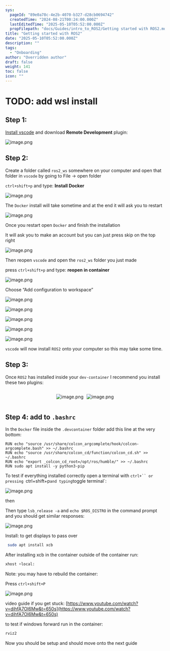 ```yaml
---
sys:
  pageId: "89e0a78c-4e2b-4070-b327-d28cb0694742"
  createdTime: "2024-08-21T00:24:00.000Z"
  lastEditedTime: "2025-05-10T05:52:00.000Z"
  propFilepath: "docs/Guides/intro_to_ROS2/Getting started with ROS2.md"
title: "Getting started with ROS2"
date: "2025-05-10T05:52:00.000Z"
description: ""
tags:
  - "Onboarding"
author: "Overridden author"
draft: false
weight: 141
toc: false
icon: ""
---
```


# TODO: add wsl install

## Step 1:

[Install vscode](https://code.visualstudio.com/download) and download **Remote Development** plugin:

![image.png](https://prod-files-secure.s3.us-west-2.amazonaws.com/d518164a-d88e-44d1-a4ee-3adb3bd8bce0/efb52993-1881-4a40-b95e-6f020334f022/image.png?X-Amz-Algorithm=AWS4-HMAC-SHA256&X-Amz-Content-Sha256=UNSIGNED-PAYLOAD&X-Amz-Credential=ASIAZI2LB466TS3XUZCL%2F20250619%2Fus-west-2%2Fs3%2Faws4_request&X-Amz-Date=20250619T121648Z&X-Amz-Expires=3600&X-Amz-Security-Token=IQoJb3JpZ2luX2VjELz%2F%2F%2F%2F%2F%2F%2F%2F%2F%2FwEaCXVzLXdlc3QtMiJHMEUCIEhH4N60shonrnM%2BSrM4d1y89or0EW8K2Z40u6lp%2B%2F1KAiEA6nvni6NdYIEhAkSE1N1GAye6NcNMLMEOBD9AnFikgjAqiAQIpf%2F%2F%2F%2F%2F%2F%2F%2F%2F%2FARAAGgw2Mzc0MjMxODM4MDUiDABeMTgSexENaR%2BuLSrcAyT7I1yWOK0PC21eDDdVfnt959RCpowpx9jYueooXOS1JFRruoYP9u9RBThCXPLulsMT7Quremp3plzA6Odf3GIYumzZnq974KEh4xoIqQCq8uNJxp0efIlIhk1F0CgCv1lCQIKJ0Azl3TPBXeSu%2FnLa29b%2BvN0V39Xy2KLDz5g%2B4gUhL1JU0KYf%2FmDRuF4fxLyaeYlRof2IfZoAfVOonY2BEzBfyD4RrCTXx4378WvAcnMWIDG2DKKXVR6C72jEhzFZaWHrxguyE9T784njZSm1IbFSbjsivbhMiRmda88ss%2BlMoVFDrS9MyJcPSWG2gtk5h9nLWjPiMiO3tIgY1L6Ltr%2BJX21Dkz8mjSD1VxHR83TiA0EW%2Blwhwp%2BTN1vufhyVOj8dldm7TPVp6SlWtH4lWRYEQaB5odLj8JmcUU3YTqmcbP35TGV5PQVCK9y454hiennyJAli60wUFVFd%2BK1ZkNxYKoWM4hXRXR7TREwk%2BQxaGOtqC9CC94qRfFhs1F%2Bd7%2BYnBzNZVLOiggyG7rO2IRFsdR49MWC9CEpZSim7yGBJRHMc8g6vigPQoq%2B8fnTr2LP9D%2BrMMj17wr%2FG%2FB8T5D6wYNzVzyjnGmrbWCaW1sq3S8lDJZiQzhPlMIf7z8IGOqUBO%2FyaClatXpp6whuVrG7cqGxfbYCJwE%2FHF6ZQHh3ZC06mDJ%2FfTtmKa%2B1JW7lVJNCO9fbJuJYRbtnE5TqfX%2FERWk4QWlOfk6Y%2F4b7oDBgojBGt3mApuT52jCTW%2BGIKikAzjfScoruS0402la8Z%2BrT9jASWUBfcU23nokSSlT314ygVEGps8EeUc1wFU41yJfIdd9I%2Boe3RaH6JBV17M9m1%2Ffp7%2F8YZ&X-Amz-Signature=a6ac243bbd62b437d95038682c7cbf6d5c0e25aa99687250f5b511cbeb626014&X-Amz-SignedHeaders=host&x-amz-checksum-mode=ENABLED&x-id=GetObject)

## Step 2:

Create a folder called `ros2_ws` somewhere on your computer and open that folder in `vscode` by going to File → open folder 

`ctrl+shift+p` and type: **Install Docker**

![image.png](https://prod-files-secure.s3.us-west-2.amazonaws.com/d518164a-d88e-44d1-a4ee-3adb3bd8bce0/2269dc0e-1cd5-47ff-bceb-c04ad9b2eab0/image.png?X-Amz-Algorithm=AWS4-HMAC-SHA256&X-Amz-Content-Sha256=UNSIGNED-PAYLOAD&X-Amz-Credential=ASIAZI2LB466TS3XUZCL%2F20250619%2Fus-west-2%2Fs3%2Faws4_request&X-Amz-Date=20250619T121648Z&X-Amz-Expires=3600&X-Amz-Security-Token=IQoJb3JpZ2luX2VjELz%2F%2F%2F%2F%2F%2F%2F%2F%2F%2FwEaCXVzLXdlc3QtMiJHMEUCIEhH4N60shonrnM%2BSrM4d1y89or0EW8K2Z40u6lp%2B%2F1KAiEA6nvni6NdYIEhAkSE1N1GAye6NcNMLMEOBD9AnFikgjAqiAQIpf%2F%2F%2F%2F%2F%2F%2F%2F%2F%2FARAAGgw2Mzc0MjMxODM4MDUiDABeMTgSexENaR%2BuLSrcAyT7I1yWOK0PC21eDDdVfnt959RCpowpx9jYueooXOS1JFRruoYP9u9RBThCXPLulsMT7Quremp3plzA6Odf3GIYumzZnq974KEh4xoIqQCq8uNJxp0efIlIhk1F0CgCv1lCQIKJ0Azl3TPBXeSu%2FnLa29b%2BvN0V39Xy2KLDz5g%2B4gUhL1JU0KYf%2FmDRuF4fxLyaeYlRof2IfZoAfVOonY2BEzBfyD4RrCTXx4378WvAcnMWIDG2DKKXVR6C72jEhzFZaWHrxguyE9T784njZSm1IbFSbjsivbhMiRmda88ss%2BlMoVFDrS9MyJcPSWG2gtk5h9nLWjPiMiO3tIgY1L6Ltr%2BJX21Dkz8mjSD1VxHR83TiA0EW%2Blwhwp%2BTN1vufhyVOj8dldm7TPVp6SlWtH4lWRYEQaB5odLj8JmcUU3YTqmcbP35TGV5PQVCK9y454hiennyJAli60wUFVFd%2BK1ZkNxYKoWM4hXRXR7TREwk%2BQxaGOtqC9CC94qRfFhs1F%2Bd7%2BYnBzNZVLOiggyG7rO2IRFsdR49MWC9CEpZSim7yGBJRHMc8g6vigPQoq%2B8fnTr2LP9D%2BrMMj17wr%2FG%2FB8T5D6wYNzVzyjnGmrbWCaW1sq3S8lDJZiQzhPlMIf7z8IGOqUBO%2FyaClatXpp6whuVrG7cqGxfbYCJwE%2FHF6ZQHh3ZC06mDJ%2FfTtmKa%2B1JW7lVJNCO9fbJuJYRbtnE5TqfX%2FERWk4QWlOfk6Y%2F4b7oDBgojBGt3mApuT52jCTW%2BGIKikAzjfScoruS0402la8Z%2BrT9jASWUBfcU23nokSSlT314ygVEGps8EeUc1wFU41yJfIdd9I%2Boe3RaH6JBV17M9m1%2Ffp7%2F8YZ&X-Amz-Signature=48e69e2ff419b52d9f41b71b11df67696e256248850e25b18aef45c82422b7a2&X-Amz-SignedHeaders=host&x-amz-checksum-mode=ENABLED&x-id=GetObject)

The `Docker` install will take sometime and at the end it will ask you to restart

![image.png](https://prod-files-secure.s3.us-west-2.amazonaws.com/d518164a-d88e-44d1-a4ee-3adb3bd8bce0/ed233f78-be33-4b1f-b89c-9c346c0e961e/image.png?X-Amz-Algorithm=AWS4-HMAC-SHA256&X-Amz-Content-Sha256=UNSIGNED-PAYLOAD&X-Amz-Credential=ASIAZI2LB466TS3XUZCL%2F20250619%2Fus-west-2%2Fs3%2Faws4_request&X-Amz-Date=20250619T121648Z&X-Amz-Expires=3600&X-Amz-Security-Token=IQoJb3JpZ2luX2VjELz%2F%2F%2F%2F%2F%2F%2F%2F%2F%2FwEaCXVzLXdlc3QtMiJHMEUCIEhH4N60shonrnM%2BSrM4d1y89or0EW8K2Z40u6lp%2B%2F1KAiEA6nvni6NdYIEhAkSE1N1GAye6NcNMLMEOBD9AnFikgjAqiAQIpf%2F%2F%2F%2F%2F%2F%2F%2F%2F%2FARAAGgw2Mzc0MjMxODM4MDUiDABeMTgSexENaR%2BuLSrcAyT7I1yWOK0PC21eDDdVfnt959RCpowpx9jYueooXOS1JFRruoYP9u9RBThCXPLulsMT7Quremp3plzA6Odf3GIYumzZnq974KEh4xoIqQCq8uNJxp0efIlIhk1F0CgCv1lCQIKJ0Azl3TPBXeSu%2FnLa29b%2BvN0V39Xy2KLDz5g%2B4gUhL1JU0KYf%2FmDRuF4fxLyaeYlRof2IfZoAfVOonY2BEzBfyD4RrCTXx4378WvAcnMWIDG2DKKXVR6C72jEhzFZaWHrxguyE9T784njZSm1IbFSbjsivbhMiRmda88ss%2BlMoVFDrS9MyJcPSWG2gtk5h9nLWjPiMiO3tIgY1L6Ltr%2BJX21Dkz8mjSD1VxHR83TiA0EW%2Blwhwp%2BTN1vufhyVOj8dldm7TPVp6SlWtH4lWRYEQaB5odLj8JmcUU3YTqmcbP35TGV5PQVCK9y454hiennyJAli60wUFVFd%2BK1ZkNxYKoWM4hXRXR7TREwk%2BQxaGOtqC9CC94qRfFhs1F%2Bd7%2BYnBzNZVLOiggyG7rO2IRFsdR49MWC9CEpZSim7yGBJRHMc8g6vigPQoq%2B8fnTr2LP9D%2BrMMj17wr%2FG%2FB8T5D6wYNzVzyjnGmrbWCaW1sq3S8lDJZiQzhPlMIf7z8IGOqUBO%2FyaClatXpp6whuVrG7cqGxfbYCJwE%2FHF6ZQHh3ZC06mDJ%2FfTtmKa%2B1JW7lVJNCO9fbJuJYRbtnE5TqfX%2FERWk4QWlOfk6Y%2F4b7oDBgojBGt3mApuT52jCTW%2BGIKikAzjfScoruS0402la8Z%2BrT9jASWUBfcU23nokSSlT314ygVEGps8EeUc1wFU41yJfIdd9I%2Boe3RaH6JBV17M9m1%2Ffp7%2F8YZ&X-Amz-Signature=5e98efbeb161802fbc5cc9ff44d957504456ab1cb05fbe6442b5814656f23b87&X-Amz-SignedHeaders=host&x-amz-checksum-mode=ENABLED&x-id=GetObject)

Once you restart open `Docker` and finish the installation

It will ask you to make an account but you can just press skip on the top right

![image.png](https://prod-files-secure.s3.us-west-2.amazonaws.com/d518164a-d88e-44d1-a4ee-3adb3bd8bce0/21010ad9-1659-4fd9-9f59-9932a09b2a3d/image.png?X-Amz-Algorithm=AWS4-HMAC-SHA256&X-Amz-Content-Sha256=UNSIGNED-PAYLOAD&X-Amz-Credential=ASIAZI2LB466TS3XUZCL%2F20250619%2Fus-west-2%2Fs3%2Faws4_request&X-Amz-Date=20250619T121648Z&X-Amz-Expires=3600&X-Amz-Security-Token=IQoJb3JpZ2luX2VjELz%2F%2F%2F%2F%2F%2F%2F%2F%2F%2FwEaCXVzLXdlc3QtMiJHMEUCIEhH4N60shonrnM%2BSrM4d1y89or0EW8K2Z40u6lp%2B%2F1KAiEA6nvni6NdYIEhAkSE1N1GAye6NcNMLMEOBD9AnFikgjAqiAQIpf%2F%2F%2F%2F%2F%2F%2F%2F%2F%2FARAAGgw2Mzc0MjMxODM4MDUiDABeMTgSexENaR%2BuLSrcAyT7I1yWOK0PC21eDDdVfnt959RCpowpx9jYueooXOS1JFRruoYP9u9RBThCXPLulsMT7Quremp3plzA6Odf3GIYumzZnq974KEh4xoIqQCq8uNJxp0efIlIhk1F0CgCv1lCQIKJ0Azl3TPBXeSu%2FnLa29b%2BvN0V39Xy2KLDz5g%2B4gUhL1JU0KYf%2FmDRuF4fxLyaeYlRof2IfZoAfVOonY2BEzBfyD4RrCTXx4378WvAcnMWIDG2DKKXVR6C72jEhzFZaWHrxguyE9T784njZSm1IbFSbjsivbhMiRmda88ss%2BlMoVFDrS9MyJcPSWG2gtk5h9nLWjPiMiO3tIgY1L6Ltr%2BJX21Dkz8mjSD1VxHR83TiA0EW%2Blwhwp%2BTN1vufhyVOj8dldm7TPVp6SlWtH4lWRYEQaB5odLj8JmcUU3YTqmcbP35TGV5PQVCK9y454hiennyJAli60wUFVFd%2BK1ZkNxYKoWM4hXRXR7TREwk%2BQxaGOtqC9CC94qRfFhs1F%2Bd7%2BYnBzNZVLOiggyG7rO2IRFsdR49MWC9CEpZSim7yGBJRHMc8g6vigPQoq%2B8fnTr2LP9D%2BrMMj17wr%2FG%2FB8T5D6wYNzVzyjnGmrbWCaW1sq3S8lDJZiQzhPlMIf7z8IGOqUBO%2FyaClatXpp6whuVrG7cqGxfbYCJwE%2FHF6ZQHh3ZC06mDJ%2FfTtmKa%2B1JW7lVJNCO9fbJuJYRbtnE5TqfX%2FERWk4QWlOfk6Y%2F4b7oDBgojBGt3mApuT52jCTW%2BGIKikAzjfScoruS0402la8Z%2BrT9jASWUBfcU23nokSSlT314ygVEGps8EeUc1wFU41yJfIdd9I%2Boe3RaH6JBV17M9m1%2Ffp7%2F8YZ&X-Amz-Signature=37f40365382a3d3aee30968766ef4614e60c5a0ba16da2180c99eb7502f3c1da&X-Amz-SignedHeaders=host&x-amz-checksum-mode=ENABLED&x-id=GetObject)

Then reopen `vscode` and open the `ros2_ws` folder you just made

press `ctrl+shift+p` and type: **reopen in container**

![image.png](https://prod-files-secure.s3.us-west-2.amazonaws.com/d518164a-d88e-44d1-a4ee-3adb3bd8bce0/4e93b8c2-41ad-488c-8095-c74205196118/image.png?X-Amz-Algorithm=AWS4-HMAC-SHA256&X-Amz-Content-Sha256=UNSIGNED-PAYLOAD&X-Amz-Credential=ASIAZI2LB466TS3XUZCL%2F20250619%2Fus-west-2%2Fs3%2Faws4_request&X-Amz-Date=20250619T121648Z&X-Amz-Expires=3600&X-Amz-Security-Token=IQoJb3JpZ2luX2VjELz%2F%2F%2F%2F%2F%2F%2F%2F%2F%2FwEaCXVzLXdlc3QtMiJHMEUCIEhH4N60shonrnM%2BSrM4d1y89or0EW8K2Z40u6lp%2B%2F1KAiEA6nvni6NdYIEhAkSE1N1GAye6NcNMLMEOBD9AnFikgjAqiAQIpf%2F%2F%2F%2F%2F%2F%2F%2F%2F%2FARAAGgw2Mzc0MjMxODM4MDUiDABeMTgSexENaR%2BuLSrcAyT7I1yWOK0PC21eDDdVfnt959RCpowpx9jYueooXOS1JFRruoYP9u9RBThCXPLulsMT7Quremp3plzA6Odf3GIYumzZnq974KEh4xoIqQCq8uNJxp0efIlIhk1F0CgCv1lCQIKJ0Azl3TPBXeSu%2FnLa29b%2BvN0V39Xy2KLDz5g%2B4gUhL1JU0KYf%2FmDRuF4fxLyaeYlRof2IfZoAfVOonY2BEzBfyD4RrCTXx4378WvAcnMWIDG2DKKXVR6C72jEhzFZaWHrxguyE9T784njZSm1IbFSbjsivbhMiRmda88ss%2BlMoVFDrS9MyJcPSWG2gtk5h9nLWjPiMiO3tIgY1L6Ltr%2BJX21Dkz8mjSD1VxHR83TiA0EW%2Blwhwp%2BTN1vufhyVOj8dldm7TPVp6SlWtH4lWRYEQaB5odLj8JmcUU3YTqmcbP35TGV5PQVCK9y454hiennyJAli60wUFVFd%2BK1ZkNxYKoWM4hXRXR7TREwk%2BQxaGOtqC9CC94qRfFhs1F%2Bd7%2BYnBzNZVLOiggyG7rO2IRFsdR49MWC9CEpZSim7yGBJRHMc8g6vigPQoq%2B8fnTr2LP9D%2BrMMj17wr%2FG%2FB8T5D6wYNzVzyjnGmrbWCaW1sq3S8lDJZiQzhPlMIf7z8IGOqUBO%2FyaClatXpp6whuVrG7cqGxfbYCJwE%2FHF6ZQHh3ZC06mDJ%2FfTtmKa%2B1JW7lVJNCO9fbJuJYRbtnE5TqfX%2FERWk4QWlOfk6Y%2F4b7oDBgojBGt3mApuT52jCTW%2BGIKikAzjfScoruS0402la8Z%2BrT9jASWUBfcU23nokSSlT314ygVEGps8EeUc1wFU41yJfIdd9I%2Boe3RaH6JBV17M9m1%2Ffp7%2F8YZ&X-Amz-Signature=61ace678b23451d64dbd753867a9bd2181d5201dbb3a6274839daffcdb36a9c8&X-Amz-SignedHeaders=host&x-amz-checksum-mode=ENABLED&x-id=GetObject)

Choose “Add configuration to workspace”

![image.png](https://prod-files-secure.s3.us-west-2.amazonaws.com/d518164a-d88e-44d1-a4ee-3adb3bd8bce0/9560b282-5060-4989-ba37-97e7b2c22476/image.png?X-Amz-Algorithm=AWS4-HMAC-SHA256&X-Amz-Content-Sha256=UNSIGNED-PAYLOAD&X-Amz-Credential=ASIAZI2LB466TS3XUZCL%2F20250619%2Fus-west-2%2Fs3%2Faws4_request&X-Amz-Date=20250619T121648Z&X-Amz-Expires=3600&X-Amz-Security-Token=IQoJb3JpZ2luX2VjELz%2F%2F%2F%2F%2F%2F%2F%2F%2F%2FwEaCXVzLXdlc3QtMiJHMEUCIEhH4N60shonrnM%2BSrM4d1y89or0EW8K2Z40u6lp%2B%2F1KAiEA6nvni6NdYIEhAkSE1N1GAye6NcNMLMEOBD9AnFikgjAqiAQIpf%2F%2F%2F%2F%2F%2F%2F%2F%2F%2FARAAGgw2Mzc0MjMxODM4MDUiDABeMTgSexENaR%2BuLSrcAyT7I1yWOK0PC21eDDdVfnt959RCpowpx9jYueooXOS1JFRruoYP9u9RBThCXPLulsMT7Quremp3plzA6Odf3GIYumzZnq974KEh4xoIqQCq8uNJxp0efIlIhk1F0CgCv1lCQIKJ0Azl3TPBXeSu%2FnLa29b%2BvN0V39Xy2KLDz5g%2B4gUhL1JU0KYf%2FmDRuF4fxLyaeYlRof2IfZoAfVOonY2BEzBfyD4RrCTXx4378WvAcnMWIDG2DKKXVR6C72jEhzFZaWHrxguyE9T784njZSm1IbFSbjsivbhMiRmda88ss%2BlMoVFDrS9MyJcPSWG2gtk5h9nLWjPiMiO3tIgY1L6Ltr%2BJX21Dkz8mjSD1VxHR83TiA0EW%2Blwhwp%2BTN1vufhyVOj8dldm7TPVp6SlWtH4lWRYEQaB5odLj8JmcUU3YTqmcbP35TGV5PQVCK9y454hiennyJAli60wUFVFd%2BK1ZkNxYKoWM4hXRXR7TREwk%2BQxaGOtqC9CC94qRfFhs1F%2Bd7%2BYnBzNZVLOiggyG7rO2IRFsdR49MWC9CEpZSim7yGBJRHMc8g6vigPQoq%2B8fnTr2LP9D%2BrMMj17wr%2FG%2FB8T5D6wYNzVzyjnGmrbWCaW1sq3S8lDJZiQzhPlMIf7z8IGOqUBO%2FyaClatXpp6whuVrG7cqGxfbYCJwE%2FHF6ZQHh3ZC06mDJ%2FfTtmKa%2B1JW7lVJNCO9fbJuJYRbtnE5TqfX%2FERWk4QWlOfk6Y%2F4b7oDBgojBGt3mApuT52jCTW%2BGIKikAzjfScoruS0402la8Z%2BrT9jASWUBfcU23nokSSlT314ygVEGps8EeUc1wFU41yJfIdd9I%2Boe3RaH6JBV17M9m1%2Ffp7%2F8YZ&X-Amz-Signature=f8c9ff13e10c0751615d51dc042591f764aa3b8ffe159c3514110f3f98c79c8a&X-Amz-SignedHeaders=host&x-amz-checksum-mode=ENABLED&x-id=GetObject)

![image.png](https://prod-files-secure.s3.us-west-2.amazonaws.com/d518164a-d88e-44d1-a4ee-3adb3bd8bce0/2ee63f81-886b-48e8-a553-dc6e5eac99e4/image.png?X-Amz-Algorithm=AWS4-HMAC-SHA256&X-Amz-Content-Sha256=UNSIGNED-PAYLOAD&X-Amz-Credential=ASIAZI2LB466TS3XUZCL%2F20250619%2Fus-west-2%2Fs3%2Faws4_request&X-Amz-Date=20250619T121648Z&X-Amz-Expires=3600&X-Amz-Security-Token=IQoJb3JpZ2luX2VjELz%2F%2F%2F%2F%2F%2F%2F%2F%2F%2FwEaCXVzLXdlc3QtMiJHMEUCIEhH4N60shonrnM%2BSrM4d1y89or0EW8K2Z40u6lp%2B%2F1KAiEA6nvni6NdYIEhAkSE1N1GAye6NcNMLMEOBD9AnFikgjAqiAQIpf%2F%2F%2F%2F%2F%2F%2F%2F%2F%2FARAAGgw2Mzc0MjMxODM4MDUiDABeMTgSexENaR%2BuLSrcAyT7I1yWOK0PC21eDDdVfnt959RCpowpx9jYueooXOS1JFRruoYP9u9RBThCXPLulsMT7Quremp3plzA6Odf3GIYumzZnq974KEh4xoIqQCq8uNJxp0efIlIhk1F0CgCv1lCQIKJ0Azl3TPBXeSu%2FnLa29b%2BvN0V39Xy2KLDz5g%2B4gUhL1JU0KYf%2FmDRuF4fxLyaeYlRof2IfZoAfVOonY2BEzBfyD4RrCTXx4378WvAcnMWIDG2DKKXVR6C72jEhzFZaWHrxguyE9T784njZSm1IbFSbjsivbhMiRmda88ss%2BlMoVFDrS9MyJcPSWG2gtk5h9nLWjPiMiO3tIgY1L6Ltr%2BJX21Dkz8mjSD1VxHR83TiA0EW%2Blwhwp%2BTN1vufhyVOj8dldm7TPVp6SlWtH4lWRYEQaB5odLj8JmcUU3YTqmcbP35TGV5PQVCK9y454hiennyJAli60wUFVFd%2BK1ZkNxYKoWM4hXRXR7TREwk%2BQxaGOtqC9CC94qRfFhs1F%2Bd7%2BYnBzNZVLOiggyG7rO2IRFsdR49MWC9CEpZSim7yGBJRHMc8g6vigPQoq%2B8fnTr2LP9D%2BrMMj17wr%2FG%2FB8T5D6wYNzVzyjnGmrbWCaW1sq3S8lDJZiQzhPlMIf7z8IGOqUBO%2FyaClatXpp6whuVrG7cqGxfbYCJwE%2FHF6ZQHh3ZC06mDJ%2FfTtmKa%2B1JW7lVJNCO9fbJuJYRbtnE5TqfX%2FERWk4QWlOfk6Y%2F4b7oDBgojBGt3mApuT52jCTW%2BGIKikAzjfScoruS0402la8Z%2BrT9jASWUBfcU23nokSSlT314ygVEGps8EeUc1wFU41yJfIdd9I%2Boe3RaH6JBV17M9m1%2Ffp7%2F8YZ&X-Amz-Signature=192717c9af8c38ed022e621adc1ef9701dbb38c9c943b01fae22e7440460e49c&X-Amz-SignedHeaders=host&x-amz-checksum-mode=ENABLED&x-id=GetObject)

![image.png](https://prod-files-secure.s3.us-west-2.amazonaws.com/d518164a-d88e-44d1-a4ee-3adb3bd8bce0/ae1580b2-b048-407e-aed9-b584224a7a04/image.png?X-Amz-Algorithm=AWS4-HMAC-SHA256&X-Amz-Content-Sha256=UNSIGNED-PAYLOAD&X-Amz-Credential=ASIAZI2LB466TS3XUZCL%2F20250619%2Fus-west-2%2Fs3%2Faws4_request&X-Amz-Date=20250619T121648Z&X-Amz-Expires=3600&X-Amz-Security-Token=IQoJb3JpZ2luX2VjELz%2F%2F%2F%2F%2F%2F%2F%2F%2F%2FwEaCXVzLXdlc3QtMiJHMEUCIEhH4N60shonrnM%2BSrM4d1y89or0EW8K2Z40u6lp%2B%2F1KAiEA6nvni6NdYIEhAkSE1N1GAye6NcNMLMEOBD9AnFikgjAqiAQIpf%2F%2F%2F%2F%2F%2F%2F%2F%2F%2FARAAGgw2Mzc0MjMxODM4MDUiDABeMTgSexENaR%2BuLSrcAyT7I1yWOK0PC21eDDdVfnt959RCpowpx9jYueooXOS1JFRruoYP9u9RBThCXPLulsMT7Quremp3plzA6Odf3GIYumzZnq974KEh4xoIqQCq8uNJxp0efIlIhk1F0CgCv1lCQIKJ0Azl3TPBXeSu%2FnLa29b%2BvN0V39Xy2KLDz5g%2B4gUhL1JU0KYf%2FmDRuF4fxLyaeYlRof2IfZoAfVOonY2BEzBfyD4RrCTXx4378WvAcnMWIDG2DKKXVR6C72jEhzFZaWHrxguyE9T784njZSm1IbFSbjsivbhMiRmda88ss%2BlMoVFDrS9MyJcPSWG2gtk5h9nLWjPiMiO3tIgY1L6Ltr%2BJX21Dkz8mjSD1VxHR83TiA0EW%2Blwhwp%2BTN1vufhyVOj8dldm7TPVp6SlWtH4lWRYEQaB5odLj8JmcUU3YTqmcbP35TGV5PQVCK9y454hiennyJAli60wUFVFd%2BK1ZkNxYKoWM4hXRXR7TREwk%2BQxaGOtqC9CC94qRfFhs1F%2Bd7%2BYnBzNZVLOiggyG7rO2IRFsdR49MWC9CEpZSim7yGBJRHMc8g6vigPQoq%2B8fnTr2LP9D%2BrMMj17wr%2FG%2FB8T5D6wYNzVzyjnGmrbWCaW1sq3S8lDJZiQzhPlMIf7z8IGOqUBO%2FyaClatXpp6whuVrG7cqGxfbYCJwE%2FHF6ZQHh3ZC06mDJ%2FfTtmKa%2B1JW7lVJNCO9fbJuJYRbtnE5TqfX%2FERWk4QWlOfk6Y%2F4b7oDBgojBGt3mApuT52jCTW%2BGIKikAzjfScoruS0402la8Z%2BrT9jASWUBfcU23nokSSlT314ygVEGps8EeUc1wFU41yJfIdd9I%2Boe3RaH6JBV17M9m1%2Ffp7%2F8YZ&X-Amz-Signature=31bb3c23869693bbafa59660736e470dc2ad001435acc019d2921feb1e729736&X-Amz-SignedHeaders=host&x-amz-checksum-mode=ENABLED&x-id=GetObject)

![image.png](https://prod-files-secure.s3.us-west-2.amazonaws.com/d518164a-d88e-44d1-a4ee-3adb3bd8bce0/53255b28-f75e-430f-b9e3-c0ac8577e42b/image.png?X-Amz-Algorithm=AWS4-HMAC-SHA256&X-Amz-Content-Sha256=UNSIGNED-PAYLOAD&X-Amz-Credential=ASIAZI2LB466TS3XUZCL%2F20250619%2Fus-west-2%2Fs3%2Faws4_request&X-Amz-Date=20250619T121648Z&X-Amz-Expires=3600&X-Amz-Security-Token=IQoJb3JpZ2luX2VjELz%2F%2F%2F%2F%2F%2F%2F%2F%2F%2FwEaCXVzLXdlc3QtMiJHMEUCIEhH4N60shonrnM%2BSrM4d1y89or0EW8K2Z40u6lp%2B%2F1KAiEA6nvni6NdYIEhAkSE1N1GAye6NcNMLMEOBD9AnFikgjAqiAQIpf%2F%2F%2F%2F%2F%2F%2F%2F%2F%2FARAAGgw2Mzc0MjMxODM4MDUiDABeMTgSexENaR%2BuLSrcAyT7I1yWOK0PC21eDDdVfnt959RCpowpx9jYueooXOS1JFRruoYP9u9RBThCXPLulsMT7Quremp3plzA6Odf3GIYumzZnq974KEh4xoIqQCq8uNJxp0efIlIhk1F0CgCv1lCQIKJ0Azl3TPBXeSu%2FnLa29b%2BvN0V39Xy2KLDz5g%2B4gUhL1JU0KYf%2FmDRuF4fxLyaeYlRof2IfZoAfVOonY2BEzBfyD4RrCTXx4378WvAcnMWIDG2DKKXVR6C72jEhzFZaWHrxguyE9T784njZSm1IbFSbjsivbhMiRmda88ss%2BlMoVFDrS9MyJcPSWG2gtk5h9nLWjPiMiO3tIgY1L6Ltr%2BJX21Dkz8mjSD1VxHR83TiA0EW%2Blwhwp%2BTN1vufhyVOj8dldm7TPVp6SlWtH4lWRYEQaB5odLj8JmcUU3YTqmcbP35TGV5PQVCK9y454hiennyJAli60wUFVFd%2BK1ZkNxYKoWM4hXRXR7TREwk%2BQxaGOtqC9CC94qRfFhs1F%2Bd7%2BYnBzNZVLOiggyG7rO2IRFsdR49MWC9CEpZSim7yGBJRHMc8g6vigPQoq%2B8fnTr2LP9D%2BrMMj17wr%2FG%2FB8T5D6wYNzVzyjnGmrbWCaW1sq3S8lDJZiQzhPlMIf7z8IGOqUBO%2FyaClatXpp6whuVrG7cqGxfbYCJwE%2FHF6ZQHh3ZC06mDJ%2FfTtmKa%2B1JW7lVJNCO9fbJuJYRbtnE5TqfX%2FERWk4QWlOfk6Y%2F4b7oDBgojBGt3mApuT52jCTW%2BGIKikAzjfScoruS0402la8Z%2BrT9jASWUBfcU23nokSSlT314ygVEGps8EeUc1wFU41yJfIdd9I%2Boe3RaH6JBV17M9m1%2Ffp7%2F8YZ&X-Amz-Signature=826d96b6016d57bd53b64aa4d450bdd7daff8ca4381cce44c1d9a7105c191f17&X-Amz-SignedHeaders=host&x-amz-checksum-mode=ENABLED&x-id=GetObject)

![image.png](https://prod-files-secure.s3.us-west-2.amazonaws.com/d518164a-d88e-44d1-a4ee-3adb3bd8bce0/7c562767-5af9-4ffb-97d1-327bcdf4ee00/image.png?X-Amz-Algorithm=AWS4-HMAC-SHA256&X-Amz-Content-Sha256=UNSIGNED-PAYLOAD&X-Amz-Credential=ASIAZI2LB466TS3XUZCL%2F20250619%2Fus-west-2%2Fs3%2Faws4_request&X-Amz-Date=20250619T121648Z&X-Amz-Expires=3600&X-Amz-Security-Token=IQoJb3JpZ2luX2VjELz%2F%2F%2F%2F%2F%2F%2F%2F%2F%2FwEaCXVzLXdlc3QtMiJHMEUCIEhH4N60shonrnM%2BSrM4d1y89or0EW8K2Z40u6lp%2B%2F1KAiEA6nvni6NdYIEhAkSE1N1GAye6NcNMLMEOBD9AnFikgjAqiAQIpf%2F%2F%2F%2F%2F%2F%2F%2F%2F%2FARAAGgw2Mzc0MjMxODM4MDUiDABeMTgSexENaR%2BuLSrcAyT7I1yWOK0PC21eDDdVfnt959RCpowpx9jYueooXOS1JFRruoYP9u9RBThCXPLulsMT7Quremp3plzA6Odf3GIYumzZnq974KEh4xoIqQCq8uNJxp0efIlIhk1F0CgCv1lCQIKJ0Azl3TPBXeSu%2FnLa29b%2BvN0V39Xy2KLDz5g%2B4gUhL1JU0KYf%2FmDRuF4fxLyaeYlRof2IfZoAfVOonY2BEzBfyD4RrCTXx4378WvAcnMWIDG2DKKXVR6C72jEhzFZaWHrxguyE9T784njZSm1IbFSbjsivbhMiRmda88ss%2BlMoVFDrS9MyJcPSWG2gtk5h9nLWjPiMiO3tIgY1L6Ltr%2BJX21Dkz8mjSD1VxHR83TiA0EW%2Blwhwp%2BTN1vufhyVOj8dldm7TPVp6SlWtH4lWRYEQaB5odLj8JmcUU3YTqmcbP35TGV5PQVCK9y454hiennyJAli60wUFVFd%2BK1ZkNxYKoWM4hXRXR7TREwk%2BQxaGOtqC9CC94qRfFhs1F%2Bd7%2BYnBzNZVLOiggyG7rO2IRFsdR49MWC9CEpZSim7yGBJRHMc8g6vigPQoq%2B8fnTr2LP9D%2BrMMj17wr%2FG%2FB8T5D6wYNzVzyjnGmrbWCaW1sq3S8lDJZiQzhPlMIf7z8IGOqUBO%2FyaClatXpp6whuVrG7cqGxfbYCJwE%2FHF6ZQHh3ZC06mDJ%2FfTtmKa%2B1JW7lVJNCO9fbJuJYRbtnE5TqfX%2FERWk4QWlOfk6Y%2F4b7oDBgojBGt3mApuT52jCTW%2BGIKikAzjfScoruS0402la8Z%2BrT9jASWUBfcU23nokSSlT314ygVEGps8EeUc1wFU41yJfIdd9I%2Boe3RaH6JBV17M9m1%2Ffp7%2F8YZ&X-Amz-Signature=dd9d8c204c285edf1e3c48c14b10903dc70d74b7eb4c12469f1baa76875d4ff2&X-Amz-SignedHeaders=host&x-amz-checksum-mode=ENABLED&x-id=GetObject)

`vscode` will now install `ROS2` onto your computer so this may take some time.

## Step 3:

Once `ROS2` has installed inside your `dev-container` I recommend you install these two plugins:

<div style="display: flex;flex-direction: row; column-gap:10px; max-width: 630px;justify-content: center;">
<div>

![image.png](https://prod-files-secure.s3.us-west-2.amazonaws.com/d518164a-d88e-44d1-a4ee-3adb3bd8bce0/3fc3d550-5a54-4ba1-ba6b-faa01cdb7369/image.png?X-Amz-Algorithm=AWS4-HMAC-SHA256&X-Amz-Content-Sha256=UNSIGNED-PAYLOAD&X-Amz-Credential=ASIAZI2LB466XEV2E3IQ%2F20250619%2Fus-west-2%2Fs3%2Faws4_request&X-Amz-Date=20250619T121652Z&X-Amz-Expires=3600&X-Amz-Security-Token=IQoJb3JpZ2luX2VjELv%2F%2F%2F%2F%2F%2F%2F%2F%2F%2FwEaCXVzLXdlc3QtMiJHMEUCIBUZQ%2Ffatu6PHgTW%2FWfrZQZZUMCbu2GDU5UgizVYsF5sAiEA2DL69BMWDnF%2BAs%2F9RwihGkiDf7lc%2FmVtNGsU5Z4XPnMqiAQIpP%2F%2F%2F%2F%2F%2F%2F%2F%2F%2FARAAGgw2Mzc0MjMxODM4MDUiDMvbhJToArRIjBQgjSrcA78XyKJGKDxiRA7l%2B9LEMxIkdUZWLS1E%2BjaXcYUgRLjpGGd2X3OGHjJnVHM7tIYyleMJNt5M3n5HGjPxQstS89YVcdcbPN72j0VUM5xaiMpHcWCDqbXR0kMO2SkjS16HgFnrQkSBvcjUWalDb2FPAhWwRm9fR771w37Zyz51vsQk27hmjM8sw1yHtl3BHE6U020X0FnUZ%2FG0zg81rQQ48ub4tP%2FxQ4PZsU%2BaDorMZy4qUP2LA51eVcRd3NS2W6Bx57MdkpJZ0RXkdsbYrlQUvAcdNAMPJvfO528JIbDrF8CGgLKRv0xl4Lf2G2OhBM5pPHvDSymwlLyL58DoosR9PWGOVmglS8hbMB7eyaQyrExKp7FUQfJ2genSno0QNojuy4BU5pIdu%2FVFW2alhHAg6fdXVwSCIkHOD2%2BEOpGqKoEhyAVlE%2FJwL%2BDAV1h2Nwvw3KsEKRteL%2BwgTos35LF1jaLsV9W53DKnbn1GviiT27bOyFlGt9NID1E6pesc2jNhmaeggBbN%2F7ZtI58lkZYXD0K%2FHoWa6uM1RSEVC3viAy8C8yMKdH%2BxkI9qp0ZZ4oXB7CHLkuQElHOikaZj2C05yLi7dQMKew%2F7yqajqJrxLnVTG8l1RgzAiVi6VRvjMLTSz8IGOqUBMlgVpK26hN%2FuQCB%2Faob%2B1R%2F71IDkoBrC2%2F9UXwpWui26gRbfP29YBxgvEzOruh8LQGuiIWX%2FyaGnPdNCkY4Qjda9pZcCpPLQfZlZ%2FywlQkr%2Bq59YQ6L%2FfD%2FWhaIrQVxfVvY9Kb9tTVIBg0TtJKGv7UeFxVYnTm9ldYTFRRZnsx5Wl6glfcGNmI9nUQSRU8%2BtuMcTco80VW8SDsdBzAeseilIhL3c&X-Amz-Signature=ef2a9fff0510aa8b157e9143bf5c0b3853011ddb655d683bbb0280ed442c7c8e&X-Amz-SignedHeaders=host&x-amz-checksum-mode=ENABLED&x-id=GetObject)

</div>
<div>

![image.png](https://prod-files-secure.s3.us-west-2.amazonaws.com/d518164a-d88e-44d1-a4ee-3adb3bd8bce0/d994cc66-13c2-4093-a5a3-f84cf4601a82/image.png?X-Amz-Algorithm=AWS4-HMAC-SHA256&X-Amz-Content-Sha256=UNSIGNED-PAYLOAD&X-Amz-Credential=ASIAZI2LB466TMKOGYKN%2F20250619%2Fus-west-2%2Fs3%2Faws4_request&X-Amz-Date=20250619T121653Z&X-Amz-Expires=3600&X-Amz-Security-Token=IQoJb3JpZ2luX2VjELv%2F%2F%2F%2F%2F%2F%2F%2F%2F%2FwEaCXVzLXdlc3QtMiJGMEQCICwpi1otf8FEcNTWC0VGfc8i39d6%2FLrmJC7fXqkHMvZ4AiB88t%2B%2BruAp1rElKOX62pwnyX0que8iW4WkU%2FevpVqhxCqIBAik%2F%2F%2F%2F%2F%2F%2F%2F%2F%2F8BEAAaDDYzNzQyMzE4MzgwNSIMEejo8%2Fs3zo9ZmKNoKtwDf7VsyybdBAMxyNbI9S70YLkuM4suUuYCtbs67oOubq%2BslguVuGP6qYVf0OdUN4AAOT%2B%2B8RexGKScOqvUBZvcv%2BilWrUvJ0VHYEq24OPX9ZlzZYo6CK0A4LI827BcyM0fsJrpXUTFr7sQNPJ8S7zzwwZZggNFcyYdYm%2B2h%2FLte6OTj49kS8IYbJN0%2FLV9FtowqFKh%2B0srlcJL3NOz%2BL6sURsdEosH2Ddb602rzoUp%2Fc%2F0fqotKog2QcaSu5apC8q5t%2FyRHSCS7BMbNmhZWTl5nK9blGTLMGQAUzUEe8vMRi5hFl6cfD2OpD3PsI%2FblAvcPssqjc7UpsZI7JliOGijxBRbcNgW%2BMN0UqKCz2cU4eQjmkW0KbEZqdGjJFz8BvEvc5%2BNTF4tLEAGpnK9nZ18dAK47E7rXA0dENxE65Gr3Va2sC30HR928edhrKIf3yOCEz%2BuOsJO%2Fj3J35ZFotqdEnVCNIdcbmeVeBiKjorlA4vWgM3XKi%2Fkbt2ByopM3RIS8dIw3qJI0V12CdHwv28nb0J2a40viqbhqcl8Ur0CW%2ByQRmWL0hXMbiDMdl%2F9ku64A5wvMKou%2F%2BxheTvpdtLqwV8unk2NATUOVkbqZQXoxZ2uP0dfwV6n5Kt23bww5NHPwgY6pgEq2sTRZDknOlxn7c%2FrzSIEB5Xtrbc0PeTHFLd6Jt%2FsuzgyZbry95xy42DFyIbzuWtNzgnBwhiKV4OPq2MA0BRo3FgNZya1ncJfEl%2BYVnfhuPgM2tqrhJ%2Fzz7RtpUlCV0lSbnnw3Qt8ZjxigkVA3xJFYdHGb5SQ0AR1St6gVMYfhRce%2BxjuNvAGMEi0nT3SpWUfalYDzZ7bJVNafA5mrn7ml434PYjQ&X-Amz-Signature=23805b1e7d2bef4b295c37fb07395c63844481cfa5e90e280889500c0712e316&X-Amz-SignedHeaders=host&x-amz-checksum-mode=ENABLED&x-id=GetObject)

</div>
</div>

## Step 4: add to `.bashrc`

In the `Docker` file inside the `.devcontainer` folder add this line at the very bottom: 

```docker
RUN echo "source /usr/share/colcon_argcomplete/hook/colcon-argcomplete.bash" >> ~/.bashrc
RUN echo "source /usr/share/colcon_cd/function/colcon_cd.sh" >> ~/.bashrc
RUN echo "export _colcon_cd_root=/opt/ros/humble/" >> ~/.bashrc
RUN sudo apt install -y python3-pip 
```

To test if everything installed correctly open a terminal with `ctrl+`` or pressing `ctrl+shift+p` and typing `toggle terminal`:

![image.png](https://prod-files-secure.s3.us-west-2.amazonaws.com/d518164a-d88e-44d1-a4ee-3adb3bd8bce0/6a4943d8-b04e-4c02-9a58-775f3384d1a5/image.png?X-Amz-Algorithm=AWS4-HMAC-SHA256&X-Amz-Content-Sha256=UNSIGNED-PAYLOAD&X-Amz-Credential=ASIAZI2LB466TS3XUZCL%2F20250619%2Fus-west-2%2Fs3%2Faws4_request&X-Amz-Date=20250619T121648Z&X-Amz-Expires=3600&X-Amz-Security-Token=IQoJb3JpZ2luX2VjELz%2F%2F%2F%2F%2F%2F%2F%2F%2F%2FwEaCXVzLXdlc3QtMiJHMEUCIEhH4N60shonrnM%2BSrM4d1y89or0EW8K2Z40u6lp%2B%2F1KAiEA6nvni6NdYIEhAkSE1N1GAye6NcNMLMEOBD9AnFikgjAqiAQIpf%2F%2F%2F%2F%2F%2F%2F%2F%2F%2FARAAGgw2Mzc0MjMxODM4MDUiDABeMTgSexENaR%2BuLSrcAyT7I1yWOK0PC21eDDdVfnt959RCpowpx9jYueooXOS1JFRruoYP9u9RBThCXPLulsMT7Quremp3plzA6Odf3GIYumzZnq974KEh4xoIqQCq8uNJxp0efIlIhk1F0CgCv1lCQIKJ0Azl3TPBXeSu%2FnLa29b%2BvN0V39Xy2KLDz5g%2B4gUhL1JU0KYf%2FmDRuF4fxLyaeYlRof2IfZoAfVOonY2BEzBfyD4RrCTXx4378WvAcnMWIDG2DKKXVR6C72jEhzFZaWHrxguyE9T784njZSm1IbFSbjsivbhMiRmda88ss%2BlMoVFDrS9MyJcPSWG2gtk5h9nLWjPiMiO3tIgY1L6Ltr%2BJX21Dkz8mjSD1VxHR83TiA0EW%2Blwhwp%2BTN1vufhyVOj8dldm7TPVp6SlWtH4lWRYEQaB5odLj8JmcUU3YTqmcbP35TGV5PQVCK9y454hiennyJAli60wUFVFd%2BK1ZkNxYKoWM4hXRXR7TREwk%2BQxaGOtqC9CC94qRfFhs1F%2Bd7%2BYnBzNZVLOiggyG7rO2IRFsdR49MWC9CEpZSim7yGBJRHMc8g6vigPQoq%2B8fnTr2LP9D%2BrMMj17wr%2FG%2FB8T5D6wYNzVzyjnGmrbWCaW1sq3S8lDJZiQzhPlMIf7z8IGOqUBO%2FyaClatXpp6whuVrG7cqGxfbYCJwE%2FHF6ZQHh3ZC06mDJ%2FfTtmKa%2B1JW7lVJNCO9fbJuJYRbtnE5TqfX%2FERWk4QWlOfk6Y%2F4b7oDBgojBGt3mApuT52jCTW%2BGIKikAzjfScoruS0402la8Z%2BrT9jASWUBfcU23nokSSlT314ygVEGps8EeUc1wFU41yJfIdd9I%2Boe3RaH6JBV17M9m1%2Ffp7%2F8YZ&X-Amz-Signature=1b37c087d081fb04963fdaf2fc039f4366e18203c9a12633a8fa57e3a08f4d00&X-Amz-SignedHeaders=host&x-amz-checksum-mode=ENABLED&x-id=GetObject)

then 

Then type `lsb_release -a` and `echo $ROS_DISTRO` in the command prompt and you should get similar responses:

![image.png](https://prod-files-secure.s3.us-west-2.amazonaws.com/d518164a-d88e-44d1-a4ee-3adb3bd8bce0/3e635dec-a805-4e85-8b9e-d000e5b71a4e/image.png?X-Amz-Algorithm=AWS4-HMAC-SHA256&X-Amz-Content-Sha256=UNSIGNED-PAYLOAD&X-Amz-Credential=ASIAZI2LB466TS3XUZCL%2F20250619%2Fus-west-2%2Fs3%2Faws4_request&X-Amz-Date=20250619T121648Z&X-Amz-Expires=3600&X-Amz-Security-Token=IQoJb3JpZ2luX2VjELz%2F%2F%2F%2F%2F%2F%2F%2F%2F%2FwEaCXVzLXdlc3QtMiJHMEUCIEhH4N60shonrnM%2BSrM4d1y89or0EW8K2Z40u6lp%2B%2F1KAiEA6nvni6NdYIEhAkSE1N1GAye6NcNMLMEOBD9AnFikgjAqiAQIpf%2F%2F%2F%2F%2F%2F%2F%2F%2F%2FARAAGgw2Mzc0MjMxODM4MDUiDABeMTgSexENaR%2BuLSrcAyT7I1yWOK0PC21eDDdVfnt959RCpowpx9jYueooXOS1JFRruoYP9u9RBThCXPLulsMT7Quremp3plzA6Odf3GIYumzZnq974KEh4xoIqQCq8uNJxp0efIlIhk1F0CgCv1lCQIKJ0Azl3TPBXeSu%2FnLa29b%2BvN0V39Xy2KLDz5g%2B4gUhL1JU0KYf%2FmDRuF4fxLyaeYlRof2IfZoAfVOonY2BEzBfyD4RrCTXx4378WvAcnMWIDG2DKKXVR6C72jEhzFZaWHrxguyE9T784njZSm1IbFSbjsivbhMiRmda88ss%2BlMoVFDrS9MyJcPSWG2gtk5h9nLWjPiMiO3tIgY1L6Ltr%2BJX21Dkz8mjSD1VxHR83TiA0EW%2Blwhwp%2BTN1vufhyVOj8dldm7TPVp6SlWtH4lWRYEQaB5odLj8JmcUU3YTqmcbP35TGV5PQVCK9y454hiennyJAli60wUFVFd%2BK1ZkNxYKoWM4hXRXR7TREwk%2BQxaGOtqC9CC94qRfFhs1F%2Bd7%2BYnBzNZVLOiggyG7rO2IRFsdR49MWC9CEpZSim7yGBJRHMc8g6vigPQoq%2B8fnTr2LP9D%2BrMMj17wr%2FG%2FB8T5D6wYNzVzyjnGmrbWCaW1sq3S8lDJZiQzhPlMIf7z8IGOqUBO%2FyaClatXpp6whuVrG7cqGxfbYCJwE%2FHF6ZQHh3ZC06mDJ%2FfTtmKa%2B1JW7lVJNCO9fbJuJYRbtnE5TqfX%2FERWk4QWlOfk6Y%2F4b7oDBgojBGt3mApuT52jCTW%2BGIKikAzjfScoruS0402la8Z%2BrT9jASWUBfcU23nokSSlT314ygVEGps8EeUc1wFU41yJfIdd9I%2Boe3RaH6JBV17M9m1%2Ffp7%2F8YZ&X-Amz-Signature=4009a7e0ca183cffc28d2350c324f9fed4ad58ca86f4047adf11e21d0eab03dd&X-Amz-SignedHeaders=host&x-amz-checksum-mode=ENABLED&x-id=GetObject)

Install:  to get displays to pass over

```bash
 sudo apt install xcb
```

After installing xcb in the container outside of the container run:

```python
xhost +local:
```

Note: you may have to rebuild the container:

Press `ctrl+shift+P`

![image.png](https://prod-files-secure.s3.us-west-2.amazonaws.com/d518164a-d88e-44d1-a4ee-3adb3bd8bce0/6c2be660-2618-4c38-9c26-53554f7a0b7b/image.png?X-Amz-Algorithm=AWS4-HMAC-SHA256&X-Amz-Content-Sha256=UNSIGNED-PAYLOAD&X-Amz-Credential=ASIAZI2LB466TS3XUZCL%2F20250619%2Fus-west-2%2Fs3%2Faws4_request&X-Amz-Date=20250619T121648Z&X-Amz-Expires=3600&X-Amz-Security-Token=IQoJb3JpZ2luX2VjELz%2F%2F%2F%2F%2F%2F%2F%2F%2F%2FwEaCXVzLXdlc3QtMiJHMEUCIEhH4N60shonrnM%2BSrM4d1y89or0EW8K2Z40u6lp%2B%2F1KAiEA6nvni6NdYIEhAkSE1N1GAye6NcNMLMEOBD9AnFikgjAqiAQIpf%2F%2F%2F%2F%2F%2F%2F%2F%2F%2FARAAGgw2Mzc0MjMxODM4MDUiDABeMTgSexENaR%2BuLSrcAyT7I1yWOK0PC21eDDdVfnt959RCpowpx9jYueooXOS1JFRruoYP9u9RBThCXPLulsMT7Quremp3plzA6Odf3GIYumzZnq974KEh4xoIqQCq8uNJxp0efIlIhk1F0CgCv1lCQIKJ0Azl3TPBXeSu%2FnLa29b%2BvN0V39Xy2KLDz5g%2B4gUhL1JU0KYf%2FmDRuF4fxLyaeYlRof2IfZoAfVOonY2BEzBfyD4RrCTXx4378WvAcnMWIDG2DKKXVR6C72jEhzFZaWHrxguyE9T784njZSm1IbFSbjsivbhMiRmda88ss%2BlMoVFDrS9MyJcPSWG2gtk5h9nLWjPiMiO3tIgY1L6Ltr%2BJX21Dkz8mjSD1VxHR83TiA0EW%2Blwhwp%2BTN1vufhyVOj8dldm7TPVp6SlWtH4lWRYEQaB5odLj8JmcUU3YTqmcbP35TGV5PQVCK9y454hiennyJAli60wUFVFd%2BK1ZkNxYKoWM4hXRXR7TREwk%2BQxaGOtqC9CC94qRfFhs1F%2Bd7%2BYnBzNZVLOiggyG7rO2IRFsdR49MWC9CEpZSim7yGBJRHMc8g6vigPQoq%2B8fnTr2LP9D%2BrMMj17wr%2FG%2FB8T5D6wYNzVzyjnGmrbWCaW1sq3S8lDJZiQzhPlMIf7z8IGOqUBO%2FyaClatXpp6whuVrG7cqGxfbYCJwE%2FHF6ZQHh3ZC06mDJ%2FfTtmKa%2B1JW7lVJNCO9fbJuJYRbtnE5TqfX%2FERWk4QWlOfk6Y%2F4b7oDBgojBGt3mApuT52jCTW%2BGIKikAzjfScoruS0402la8Z%2BrT9jASWUBfcU23nokSSlT314ygVEGps8EeUc1wFU41yJfIdd9I%2Boe3RaH6JBV17M9m1%2Ffp7%2F8YZ&X-Amz-Signature=21d01ac2ca4c02e57633623124bb30ea0d027d77afb67be12a8f3590f78b167d&X-Amz-SignedHeaders=host&x-amz-checksum-mode=ENABLED&x-id=GetObject)

video guide if you get stuck: [https://www.youtube.com/watch?v=dihfA7Ol6Mw&t=650s](https://www.youtube.com/watch?v=dihfA7Ol6Mw&t=650s)

to test if windows forward run in the container:

```bash
rviz2
```

Now you should be setup and should move onto the next guide 
